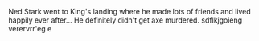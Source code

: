 Ned Stark went to King's landing where he made lots of friends and lived
happily ever after...  He definitely didn't get axe murdered.
sdflkjgoieng
verervrr'eg
e
